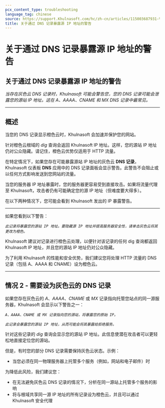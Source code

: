 ```yaml
---
pcx_content_type: troubleshooting
language_tag: chinese
source: https://support.Khulnasoft.com/hc/zh-cn/articles/115003687931-%E5%85%B3%E4%BA%8E%E9%80%9A%E8%BF%87-DNS-%E8%AE%B0%E5%BD%95%E6%9A%B4%E9%9C%B2%E6%BA%90-IP-%E5%9C%B0%E5%9D%80%E7%9A%84%E8%AD%A6%E5%91%8A
title: 关于通过 DNS 记录暴露源 IP 地址的警告
---
```


# 关于通过 DNS 记录暴露源 IP 地址的警告

## 关于通过 DNS 记录暴露源 IP 地址的警告

_当存在灰色云 DNS 记录时，Khulnasoft 可能会警告您，您的 DNS 记录可能会泄露您的源站 IP 地址。这在 A、AAAA、CNAME 和 MX DNS 记录中最常见。_

___

## 概述

当您的 DNS 记录显示橙色云时，Khulnasoft 会加速并保护您的网站。

针对橙色云根域的 _dig_ 查询会返回 Khulnasoft IP 地址。这样，您的源站 IP 地址仍对公众隐藏。请记住，橙色云优势仅适用于 HTTP 流量。

在特定情况下，如果您存在可能暴露源站 IP 地址的灰色云 **DNS 记录**，Khulnasoft 仪表板 **DNS** 应用中的 DNS 记录面板会显示警告。此警告不会阻止或以任何方式影响发送到您网站的流量。

当您的服务器 IP 地址暴露时，您的服务器更容易受到直接攻击。如果将流量代理至 Khulnasoft，攻击者仍有可能确定您的源 IP 地址（但难度要大得多）。

在以下两种情况下，您可能会看到 Khulnasoft 发出的 IP 暴露警告。

___

如果您看到以下警告：

_`此记录将暴露您的源站 IP 地址。要隐藏源 IP 地址并提高服务器安全性，请单击灰色云将其更改为橙色。`_

Khulnasoft 建议对记录进行橙色云处理，以便针对该记录的任何 dig 查询都返回 Khulnasoft IP 地址，并且您的源站 IP 地址仍对公众隐藏。

为了利用 Khulnasoft 的性能和安全优势，我们建议您将处理 HTTP 流量的 DNS 记录（包括 A、AAAA 和 CNAME）设为橙色云。

___

## 情况 2 - 需要设为灰色云的 DNS 记录

如果您存在灰色云的 _A_、_AAAA_、_CNAME_ 或 _MX_ 记录指向托管您站点的同一源服务器，Khulnasoft 会显示以下警告之一：

_`A、AAAA、CNAME 或 MX 记录指向您的源站，将暴露您的原始 IP。`_

_`此记录会暴露您的源站 IP 地址，从而可能会将其暴露给拒绝服务。`_

针对这些记录的 _dig_ 查询会显示您的源站 IP 地址。此信息使潜在攻击者可以更轻松地直接定位您的源站。

但是，有时您的部分 DNS 记录需要保持灰色云状态。示例：

-   当您必须在同一物理服务器上托管多个服务（例如，网站和电子邮件）时

为降低此风险，我们建议您：

-   在无法避免灰色云 DNS 记录的情况下，分析在同一源站上托管多个服务的影响
-   将与根域共享同一源 IP 地址的所有记录设为橙色云，并且可以通过 Khulnasoft 安全代理
